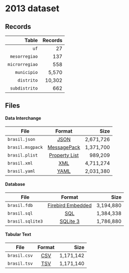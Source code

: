 # 2013 dataset

## Records

|          Table | Records |
| --------------:| -------:|
|           `uf` |      27 |
|  `mesorregiao` |     137 |
| `microrregiao` |     558 |
|    `municipio` |   5,570 |
|     `distrito` |  10,302 |
|  `subdistrito` |     662 |

## Files

#### Data Interchange

| File             | Format                                                       |      Size |
| ---------------- |:------------------------------------------------------------:| ---------:|
| `brasil.json`    | [JSON](https://en.wikipedia.org/wiki/JSON)                   | 2,671,726 |
| `brasil.msgpack` | [MessagePack](https://en.wikipedia.org/wiki/MessagePack)     | 1,371,700 |
| `brasil.plist`   | [Property List](https://en.wikipedia.org/wiki/Property_list) |   989,209 |
| `brasil.xml`     | [XML](https://en.wikipedia.org/wiki/XML)                     | 4,711,274 |
| `brasil.yaml`    | [YAML](https://en.wikipedia.org/wiki/YAML)                   | 2,031,380 |

#### Database

| File             | Format                                                                                 |      Size |
| ---------------- |:--------------------------------------------------------------------------------------:| ---------:|
| `brasil.fdb`     | [Firebird Embedded](https://en.wikipedia.org/wiki/Embedded_database#Firebird_Embedded) | 3,194,880 |
| `brasil.sql`     | [SQL](https://en.wikipedia.org/wiki/SQL)                                               | 1,384,338 |
| `brasil.sqlite3` | [SQLite 3](https://en.wikipedia.org/wiki/SQLite)                                       | 1,786,880 |

#### Tabular Text

| File         | Format                                                      |      Size |
| ------------ |:-----------------------------------------------------------:| ---------:|
| `brasil.csv` | [CSV](https://en.wikipedia.org/wiki/Comma-separated_values) | 1,171,142 |
| `brasil.tsv` | [TSV](https://en.wikipedia.org/wiki/Tab-separated_values)   | 1,171,140 |
